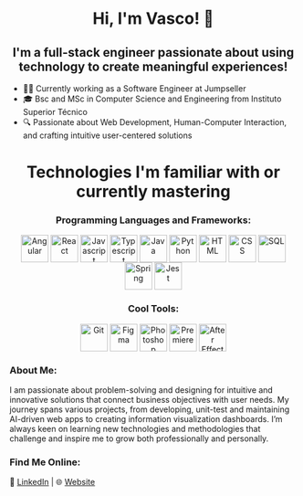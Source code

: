 <h1 align="center">Hi, I'm Vasco! 👋</h1>
<h2 align="center">I'm a full-stack engineer passionate about using technology to create meaningful experiences!</h2>

- 👨‍💻 Currently working as a Software Engineer at Jumpseller
- 🎓 Bsc and MSc in Computer Science and Engineering from Instituto Superior Técnico
- 🔍 Passionate about Web Development, Human-Computer Interaction, and crafting intuitive user-centered solutions

<div align="center" style="display: inline_block">
  <h1>Technologies I'm familiar with or currently mastering</h1>

  <h3>Programming Languages and Frameworks:</h3>
  <img align="center" alt="Angular" height="48" width="48" src="https://img.icons8.com/external-tal-revivo-color-tal-revivo/48/external-angular-a-typescript-based-open-source-web-application-framework-logo-color-tal-revivo.png">
  <img align="center" alt="React" height="48" width="48" src="https://upload.wikimedia.org/wikipedia/commons/thumb/a/a7/React-icon.svg/1150px-React-icon.svg.png">
  <img align="center" alt="Javascript" height="48" width="48" src="https://img.icons8.com/color/48/javascript--v1.png">
  <img align="center" alt="Typescript" height="48" width="48" src="https://img.icons8.com/color/48/typescript.png">
  <img align="center" alt="Java" height="48" width="48" src="https://img.icons8.com/color/48/java-coffee-cup-logo--v1.png">
  <img align="center" alt="Python" height="48" width="48" src="https://img.icons8.com/color/48/python--v1.png">
  <img align="center" alt="HTML" height="48" width="48" src="https://img.icons8.com/color/48/html-5--v2.png">
  <img align="center" alt="CSS" height="48" width="48" src="https://img.icons8.com/color/48/css3.png">
  <img align="center" alt="SQL" height="48" width="48" src="https://img.icons8.com/color/48/sql.png">
  <img align="center" alt="Spring" height="48" width="48" src="https://img.icons8.com/color/48/spring-logo.png">
  <img align="center" alt="Jest" height="48" width="48" src="https://img.icons8.com/external-tal-revivo-color-tal-revivo/48/external-jest-can-collect-code-coverage-information-from-entire-projects-logo-color-tal-revivo.png">

  <h3>Cool Tools:</h3>
  <img align="center" alt="Git" height="48" width="48" src="https://img.icons8.com/color/48/git.png">
  <img align="center" alt="Figma" height="48" width="48" src="https://img.icons8.com/color/48/figma--v1.png">
  <img align="center" alt="Photoshop" height="48" width="48" src="https://img.icons8.com/color/48/adobe-photoshop--v1.png">
  <img align="center" alt="Premiere" height="48" width="48" src="https://img.icons8.com/color/48/adobe-premiere-pro--v1.png">
  <img align="center" alt="After Effects" height="48" width="48" src="https://img.icons8.com/color/48/adobe-after-effects--v1.png">
</div>

<h3>About Me:</h3>
<p>I am passionate about problem-solving and designing for intuitive and innovative solutions that connect business objectives with user needs. My journey spans various projects, from developing, unit-test and maintaining AI-driven web apps to creating information visualization dashboards. I’m always keen on learning new technologies and methodologies that challenge and inspire me to grow both professionally and personally.</p>

<h3>Find Me Online:</h3>
<p>💼 <a href="https://www.linkedin.com/in/vascocfpires">LinkedIn</a> | 🌐 <a href="https://www.vascopires.com">Website</a>
